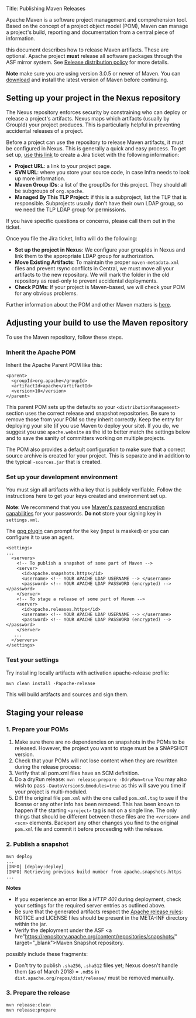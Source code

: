 Title: Publishing Maven Releases

Apache Maven is a software project management and comprehension tool. Based on the concept of a project object model (POM), Maven can manage a project's build, reporting and documentation from a central piece of information.

this document describes how to release Maven artifacts. These are optional. Apache project **must** release all software packages through the ASF mirror system. See [Release distribution policy](release-distribution-policy.html) for more details.

**Note** make sure you are using version 3.0.5 or newer of Maven. You can <a href="https://maven.apache.org/download.cgi" target="_blank">download</a> and install the latest version of Maven before continuing.

## Setting up your project in the Nexus repository ##

The Nexus repository enforces security by constraining who can deploy or release a project's artifacts. Nexus maps which artifacts (usually by GroupId) your project produces. This is particularly helpful in preventing accidental releases of a project.

Before a project can use the repository to release Maven artifacts, it must be configured in Nexus. This is generally a quick and easy process. To get set up, <a href="https://issues.apache.org/jira/secure/CreateIssueDetails!init.jspa?issuetype=3&priority=3&pid=10410&components=12312660&summary=Enable+Nexus+Access+For+[insert+project]&description=Project+URL:%0D%0DSVN+URL:%0D%0DMaven+Group+Ids:%0D%0DManaged+By+This+TLP+Project:" target="_blank">use this link</a> to create a Jira ticket with the following information:

  - **Project URL**: a link to your project page.
  - **SVN URL**: where you store your source code, in case Infra needs to look up more information.
  - **Maven Group IDs**: a list of the groupIDs for this project. They should all be subgroups of `org.apache`.
  - **Managed By This TLP Project**: if this is a subproject, list the TLP that is responsible. Subprojects usually don't have their own LDAP group, so we need the TLP LDAP group for permissions. 

If you have specific questions or concerns, please call them out in the ticket.
  
Once you file the Jira ticket, Infra will do the following:

  - **Set up the project in Nexus**: We configure your groupIds in Nexus and link them to the appropriate LDAP group for authorization.
  - **Move Existing Artifacts**: To maintain the proper `maven-metadata.xml` files and prevent rsync conflicts in Central, we must move all your artifacts to the new repository. We will mark the folder in the old repository as read-only to prevent accidental deployments.
  - **Check POMs**: If your project is Maven-based, we will check your POM for any obvious problems.
  
Further information about the POM and other Maven matters is <a href="https://maven.apache.org/pom/asf/" target="_blank">here</a>.

## Adjusting your build to use the Maven repository ##
To use the Maven repository, follow these steps.

### Inherit the Apache POM ###
Inherit the Apache Parent POM like this:

```
<parent>
  <groupId>org.apache</groupId>
  <artifactId>apache</artifactId>
  <version>10</version>
</parent>
```

This parent POM sets up the defaults so your `<distributionManagement>` section uses the correct release and snapshot repositories. Be sure to remove those from your POM so they inherit correctly. Keep the entry for deploying your site (if you use Maven to deploy your site). If you do, we suggest you use `apache.website` as the id to better match the settings below and to save the sanity of committers working on multiple projects.

The POM also provides a default configuration to make sure that a correct source archive is created for your project. This is separate and in addition to the typical `-sources.jar` that is created.

### Set up your development environment ###

You must sign all artifacts with a key that is publicly verifiable. Follow the instructions here to get your keys created and environment set up.

**Note**: We recommend that you use <a href="https://maven.apache.org/guides/mini/guide-encryption.html" target="_blank">Maven's password encryption capabilities</a> for your passwords. **Do not** store your signing key in `settings.xml`.

The <a href="https://cwiki.apache.org/confluence/display/INFRA/hiera-eyaml-gpg+How-To+Guide" target="_blank">gpg plugin</a> can prompt for the key (input is masked) or you can configure it to use an agent.

```
<settings>
...
  <servers>
    <!-- To publish a snapshot of some part of Maven -->
    <server>
      <id>apache.snapshots.https</id>
      <username> <!-- YOUR APACHE LDAP USERNAME --> </username>
      <password> <!-- YOUR APACHE LDAP PASSWORD (encrypted) --> </password>
    </server>
    <!-- To stage a release of some part of Maven -->
    <server>
      <id>apache.releases.https</id>
      <username> <!-- YOUR APACHE LDAP USERNAME --> </username>
      <password> <!-- YOUR APACHE LDAP PASSWORD (encrypted) --> </password>
    </server>
   ...
  </servers>
</settings>
```

### Test your settings ###

Try installing locally artifacts with activation apache-release profile:

`mvn clean install -Papache-release`

This will build artifacts and sources and sign them.

## Staging your release ##

### 1. Prepare your POMs ###

1. Make sure there are no dependencies on snapshots in the POMs to be released. However, the project you want to stage must be a SNAPSHOT version.
2. Check that your POMs will not lose content when they are rewritten during the release process:
3. Verify that all pom.xml files have an SCM definition.
4. Do a dryRun release: `mvn release:prepare -DdryRun=true` You may also wish to pass `-DautoVersionSubmodules=true` as this will save you time if your project is multi-moduled.
5. Diff the original file `pom.xml` with the one called `pom.xml.tag` to see if the license or any other info has been removed. This has been known to happen if the starting `<project>` tag is not on a single line. The only things that should be different between these files are the `<version>` and `<scm>` elements. Backport any other changes you find to the original `pom.xml` file and commit it before proceeding with the release.

### 2. Publish a snapshot ###

```
mvn deploy
...
[INFO] [deploy:deploy]
[INFO] Retrieving previous build number from apache.snapshots.https
...
```

**Notes**

  - If you experience an error like a _HTTP 401_ during deployment, check your settings for the required server entries as outlined above.
  - Be sure that the generated artifacts respect the <a href="https://www.apache.org/legal/release-policy.html#distribute-raw-artifact" target="_blank">Apache release rules</a>: NOTICE and LICENSE files should be present in the META-INF directory within the jar.
  - Verify the deployment under the ASF <a hre"https://repository.apache.org/content/repositories/snapshots/" target="_blank">Maven Snapshot repository</a>.

possibly include these fragments:

  - Don't try to publish `.sha256`, `.sha512` files yet; Nexus doesn't handle them (as of March 2018)
  = `.md5`s in `dist.apache.org/repos/dist/release/` must be removed manually.

### 3. Prepare the release ###
```
mvn release:clean
mvn release:prepare
```

